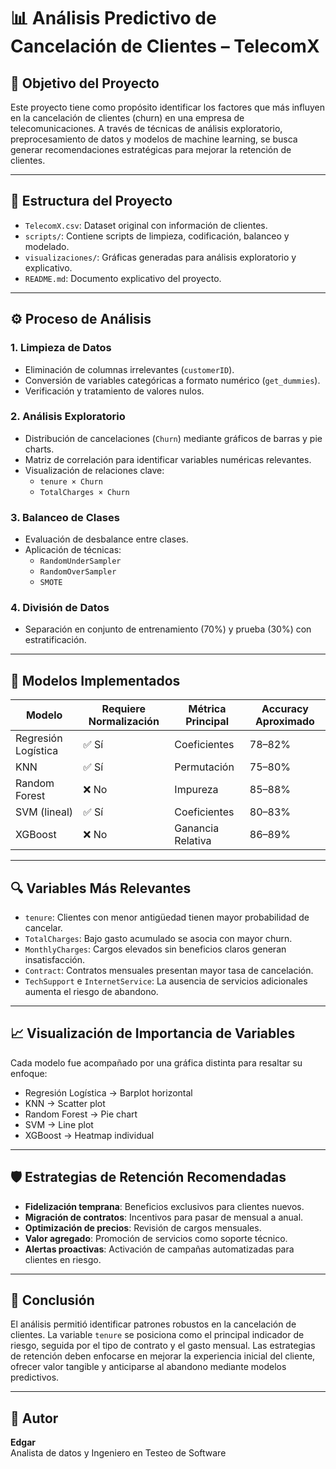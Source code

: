# 📊 Análisis Predictivo de Cancelación de Clientes – TelecomX

## 🧠 Objetivo del Proyecto

Este proyecto tiene como propósito identificar los factores que más influyen en la cancelación de clientes (churn) en una empresa de telecomunicaciones. A través de técnicas de análisis exploratorio, preprocesamiento de datos y modelos de machine learning, se busca generar recomendaciones estratégicas para mejorar la retención de clientes.

---

## 📁 Estructura del Proyecto

- `TelecomX.csv`: Dataset original con información de clientes.
- `scripts/`: Contiene scripts de limpieza, codificación, balanceo y modelado.
- `visualizaciones/`: Gráficas generadas para análisis exploratorio y explicativo.
- `README.md`: Documento explicativo del proyecto.

---

## ⚙️ Proceso de Análisis

### 1. Limpieza de Datos
- Eliminación de columnas irrelevantes (`customerID`).
- Conversión de variables categóricas a formato numérico (`get_dummies`).
- Verificación y tratamiento de valores nulos.

### 2. Análisis Exploratorio
- Distribución de cancelaciones (`Churn`) mediante gráficos de barras y pie charts.
- Matriz de correlación para identificar variables numéricas relevantes.
- Visualización de relaciones clave:
  - `tenure × Churn`
  - `TotalCharges × Churn`

### 3. Balanceo de Clases
- Evaluación de desbalance entre clases.
- Aplicación de técnicas:
  - `RandomUnderSampler`
  - `RandomOverSampler`
  - `SMOTE`

### 4. División de Datos
- Separación en conjunto de entrenamiento (70%) y prueba (30%) con estratificación.

---

## 🤖 Modelos Implementados

| Modelo                | Requiere Normalización | Métrica Principal | Accuracy Aproximado |
|----------------------|------------------------|-------------------|---------------------|
| Regresión Logística  | ✅ Sí                  | Coeficientes      | 78–82%              |
| KNN                  | ✅ Sí                  | Permutación       | 75–80%              |
| Random Forest        | ❌ No                  | Impureza          | 85–88%              |
| SVM (lineal)         | ✅ Sí                  | Coeficientes      | 80–83%              |
| XGBoost              | ❌ No                  | Ganancia Relativa | 86–89%              |

---

## 🔍 Variables Más Relevantes

- `tenure`: Clientes con menor antigüedad tienen mayor probabilidad de cancelar.
- `TotalCharges`: Bajo gasto acumulado se asocia con mayor churn.
- `MonthlyCharges`: Cargos elevados sin beneficios claros generan insatisfacción.
- `Contract`: Contratos mensuales presentan mayor tasa de cancelación.
- `TechSupport` e `InternetService`: La ausencia de servicios adicionales aumenta el riesgo de abandono.

---

## 📈 Visualización de Importancia de Variables

Cada modelo fue acompañado por una gráfica distinta para resaltar su enfoque:

- Regresión Logística → Barplot horizontal
- KNN → Scatter plot
- Random Forest → Pie chart
- SVM → Line plot
- XGBoost → Heatmap individual

---

## 🛡️ Estrategias de Retención Recomendadas

- **Fidelización temprana**: Beneficios exclusivos para clientes nuevos.
- **Migración de contratos**: Incentivos para pasar de mensual a anual.
- **Optimización de precios**: Revisión de cargos mensuales.
- **Valor agregado**: Promoción de servicios como soporte técnico.
- **Alertas proactivas**: Activación de campañas automatizadas para clientes en riesgo.

---

## 📌 Conclusión

El análisis permitió identificar patrones robustos en la cancelación de clientes. La variable `tenure` se posiciona como el principal indicador de riesgo, seguida por el tipo de contrato y el gasto mensual. Las estrategias de retención deben enfocarse en mejorar la experiencia inicial del cliente, ofrecer valor tangible y anticiparse al abandono mediante modelos predictivos.

---

## 🧠 Autor

**Edgar**  
Analista de datos y Ingeniero en Testeo de Software
